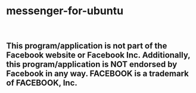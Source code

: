 # messenger-for-ubuntu

<br/>

## This program/application is not part of the Facebook website or Facebook Inc. Additionally, this program/application is NOT endorsed by Facebook in any way. FACEBOOK is a trademark of FACEBOOK, Inc.
